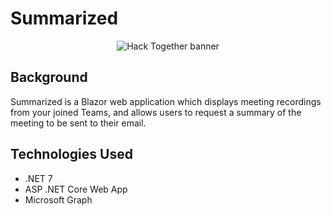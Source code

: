 # Summarized

<p align="center">
  <img src="./assets/banner.png" alt="Hack Together banner"/>
</p>

## Background

Summarized is a Blazor web application which displays meeting recordings from your joined Teams, and allows users to request a summary of the meeting to be sent to their email.


## Technologies Used

* .NET 7
* ASP .NET Core Web App
* Microsoft Graph
 